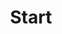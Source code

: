 ---
layout: blocks
title: Start
url: ""
description: 
image: 

blocks:
- block: hero
  superheading: Welcome to officegeek
  heading: Styrk dine it kundskaber med "just-in-time" learning
  subheading: Jeg tilbyder online kurser og webinarer med et klart fokus, eller hvad med online "En til En" undervisning
  image: /images/hero.jpg
  video: 
    text: Se video
    id: LVDUbfdfBPk
  button:
    text: Kom igang
    url: https://www.officegeek.dk/kurser

- block: cards
  heading: Why *OfficeGeek?*
  subheading: I have been teaching a lot of happy students since 1995.
  cards:
  - heading: Good Economy
    text:  The price of an online course is lower than a physical course
    icon: economy
  - heading: Why Wait
    text:  Strengthen your skills on an online course now
    icon: lightbulb
  - heading: No Travel Time
    text:  You avoid wasted time and decide for yourself what to have for lunch
    icon: delivery-truck
  - heading: Designed in a Browser
    text:  Designing in a browser allows rapid development and saves cost.
    icon: popup

- block: courses
  heading: Udvalgte kurser
  subheading: Find dit næste online kursus her

- block: video
  heading: Webinar
  subheading: Det er ikke kun på prisen at webinarer slår traditionelle kurser! 
  text: |-
    Du får den sammen høje kvalitet på et webinar som på et traditionelt kursus, endda med den fordel at du kan se de igen og igen.
    
    Det bedste af det hele er du ikke behøver at flytte dig for at få ny viden
  image: /images/bg-video.jpg
  video: 
    text: Se video
    id: LVDUbfdfBPk
  button:
    text: Kom igang
    url: https://www.officegeek.dk/kurser

- block: content
  heading: Webinar
  subheading: Det er ikke kun på prisen at webinarer slår traditionelle kurser! 
  text: |-
    Du får den sammen høje kvalitet på et webinar som på et traditionelt kursus, endda med den fordel at du kan se de igen og igen.
    
    Det bedste af det hele er du ikke behøver at flytte dig for at få ny viden

  video:
    file: images/video.mp4
    image: images/video.jpg

  button:
    text: Webinar
    url: /webinar/

- block: blog
  heading: Seneste blogindlæg
  subheading: 

- block: cta
  heading: En til En
  subheading: Målrettet undervisning på det helt rigtige tidspunkt vil gøre dig bedre og hurtigere til dine opgaver 
  text: |

  button:
    text: En til En
    url: /en-til-en/

---